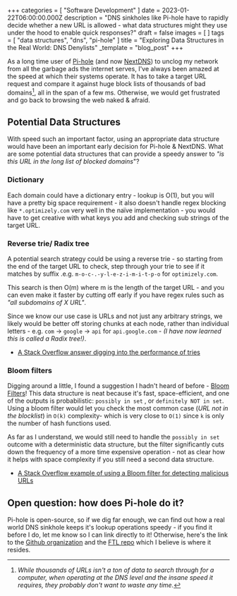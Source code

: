 +++
categories = [ "Software Development" ]
date = 2023-01-22T06:00:00.000Z
description = "DNS sinkholes like Pi-hole have to rapidly decide whether a new URL is allowed - what data structures might they use under the hood to enable quick responses?"
draft = false
images = [ ]
tags = [ "data structures", "dns", "pi-hole" ]
title = "Exploring Data Structures in the Real World: DNS Denylists"
_template = "blog_post"
+++

As a long time user of [Pi-hole](https://pi-hole.net/) (and now [NextDNS](https://nextdns.io)) to unclog my network from all the garbage ads the internet serves, I've always been amazed at the speed at which their systems operate. It has to take a target URL request and compare it against huge block lists of thousands of bad domains[^1], all in the span of a few ms. Otherwise, we would get frustrated and go back to browsing the web naked & afraid.

## Potential Data Structures

With speed such an important factor, using an appropriate data structure would have been an important early decision for Pi-hole & NextDNS. What are some potential data structures that can provide a speedy answer to _"is this URL in the long list of blocked domains_"?

### Dictionary

Each domain could have a dictionary entry - lookup is O(1), but you will have a pretty big space requirement - it also doesn't handle regex blocking like `*.optimizely.com` very well in the naïve implementation - you would have to get creative with what keys you add and checking sub strings of the target URL.

### Reverse trie/ Radix tree

A potential search strategy could be using a reverse trie - so starting from the end of the target URL to check, step through your trie to see if it matches by suffix .e.g. `m-o-c-.-y-l-e-z-i-m-i-t-p-o` for `optimizely.com`.

This search is then O(m) where m is the length of the target URL - and you can even make it faster by cutting off early if you have regex rules such as _"all subdomains of X URL"_.

Since we know our use case is URLs and not just any arbitrary strings, we likely would be better off storing chunks at each node, rather than individual letters - e.g. `com` -> `google` -> `api` for `api.google.com` - _(I have now learned this is called a Radix tree!)_.

* [A Stack Overflow answer digging into the performance of tries](https://stackoverflow.com/questions/5434813/longest-prefix-matches-for-urls)

### Bloom filters

Digging around a little, I found a suggestion I hadn't heard of before - [Bloom Filters](https://en.wikipedia.org/wiki/Bloom_filter)! This data structure is neat because it's fast, space-efficient, and one of the outputs is probabilistic:  `possibly in set` , or `definitely NOT in set`. Using a bloom filter would let you check the most common case (_URL not in the blocklist_) in `O(k)` complexity- which is very close to `O(1)` since `k` is only the number of hash functions used.

As far as I understand, we would still need to handle the  `possibly in set` outcome with a deterministic data structure, but the filter significantly cuts down the frequency of a more time expensive operation - not as clear how it helps with space complexity if you still need a second data structure.

* [A Stack Overflow example of using a Bloom filter for detecting malicious URLs](https://stackoverflow.com/questions/4282375/what-is-the-advantage-to-using-bloom-filters )

## Open question: how does Pi-hole do it?

Pi-hole is open-source, so if we dig far enough, we can find out how a real world DNS sinkhole keeps it's lookup operations speedy - if you find it before I do, let me know so I can link directly to it! Otherwise, here's the link to the [Github organization](https://github.com/pi-hole) and the [FTL repo]() which I believe is where it resides.

[^1]: _While thousands of URLs isn't a ton of data to search through for a computer, when operating at the DNS level and the insane speed it requires, they probably don't want to waste any time._
